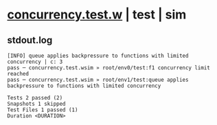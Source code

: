 # [concurrency.test.w](../../../../../../tests/sdk_tests/function/concurrency.test.w) | test | sim

## stdout.log
```log
[INFO] queue applies backpressure to functions with limited concurrency | c: 3
pass ─ concurrency.test.wsim » root/env0/test:f1 concurrency limit reached                                    
pass ─ concurrency.test.wsim » root/env1/test:queue applies backpressure to functions with limited concurrency

Tests 2 passed (2)
Snapshots 1 skipped
Test Files 1 passed (1)
Duration <DURATION>
```

